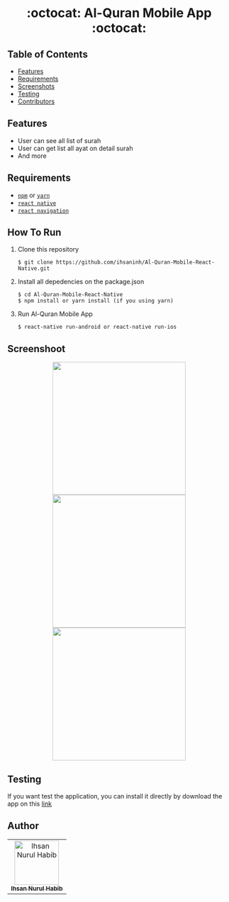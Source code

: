 <h1 align="center">:octocat: Al-Quran Mobile App :octocat:</h1>

## Table of Contents

- [Features](#features)
- [Requirements](#requirements)
- [Screenshots](#screenshots)
- [Testing](#testing)
- [Contributors](#contributors)


## Features
* User can see all list of surah
* User can get list all ayat on detail surah
* And more

## Requirements
* [`npm`](https://www.npmjs.com/get-npm) or [`yarn`](https://yarnpkg.com/) 
* [`react native`](https://facebook.github.io/react-native)
* [`react navigation`](https://reactnavigation.org/)


## How To Run

1. Clone this repository
   ```
   $ git clone https://github.com/ihsaninh/Al-Quran-Mobile-React-Native.git
   ```
2. Install all depedencies on the package.json
   ```
   $ cd Al-Quran-Mobile-React-Native
   $ npm install or yarn install (if you using yarn)
   ```
3. Run Al-Quran Mobile App
   ```
   $ react-native run-android or react-native run-ios
   ```

## Screenshoot
<div align="center">
    <img width="300" src="https://github.com/ihsaninh/Al-Quran-Mobile-React-Native/blob/master/ss1.jpg">   
    <img width="300" src="https://github.com/ihsaninh/Al-Quran-Mobile-React-Native/blob/master/ss2.jpg">  
    <img width="300" src="https://github.com/ihsaninh/Al-Quran-Mobile-React-Native/blob/master/ss3.jpg">    
</div>

## Testing
If you want test the application, you can install it directly by download the app on this <a href="https://drive.google.com/open?id=1nvTa4cJ1huyLHZ7ke7CCKQDnMBX8hoo9">link</a>


## Author
<center>
  <table>
    <tr>
      <td align="center">
        <a href="https://github.com/ihsaninh">
          <img width="100" src="https://avatars0.githubusercontent.com/u/24758414?s=460&v=4" alt="Ihsan Nurul Habib"><br/>
          <sub><b>Ihsan Nurul Habib</b></sub>
        </a>
      </td>
    </tr>
  </table>
</center>

